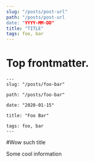 ```yaml
---
slug: "/posts/post-url"
path: "/posts/post-url
date: "YYYY-MM-DD"
title: "TITLE"
tags: foo, bar
---
```

# Top frontmatter.

```
--- 
slug: "/posts/foo-bar"

path: "/posts/foo-bar"

date: "2020-01-15"

title: "Foo Bar"

tags: foo, bar
---
```


#Wow such title 

Some cool information
